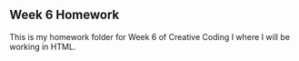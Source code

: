 ## Week 6 Homework
This is my homework folder for Week 6 of Creative Coding I where I will be working in HTML.
